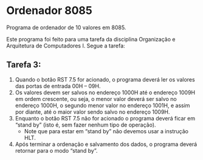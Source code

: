 # Ordenador 8085
Programa de ordenador de 10 valores em 8085.

Este programa foi feito para uma tarefa da disciplina Organização e Arquitetura de Computadores I. Segue a tarefa:


## Tarefa 3:

1. Quando o botão RST 7.5 for acionado, o programa deverá ler os valores das portas de entrada 00H – 09H.
2. Os valores devem ser salvos no endereço 1000H até o endereço 1009H em ordem crescente, ou seja, o menor valor deverá ser salvo no endereço 1000H, o segundo menor valor no endereço 1001H, e assim por diante, até o maior valor sendo salvo no endereço 1009H.
3. Enquanto o botão RST 7.5 não for acionado o programa deverá ficar em “stand by” (isto é, sem fazer nenhum tipo de operação).
    * Note que para estar em “stand by” não devemos usar a instrução HLT.
4. Após terminar a ordenação e salvamento dos dados, o programa deverá retornar para o modo “stand by”.